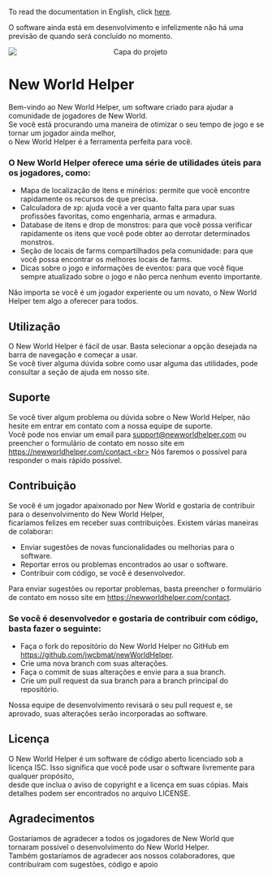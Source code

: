 To read the documentation in English, click [here](https://github.com/jwcbmat/newWorldHelper/blob/master/en/README.en.md).

O software ainda está em desenvolvimento e infelizmente não há uma previsão de quando será concluído no momento.

<div style="text-align: center">
  <img src="./src/images/cover-pt-br.png" alt="Capa do projeto" style="display: block; margin-left: auto; margin-right: auto;">
</div>

# New World Helper

Bem-vindo ao New World Helper, um software criado para ajudar a comunidade de jogadores de New World.<br>
Se você está procurando uma maneira de otimizar o seu tempo de jogo e se tornar um jogador ainda melhor,<br>
o New World Helper é a ferramenta perfeita para você.

### O New World Helper oferece uma série de utilidades úteis para os jogadores, como:

 - Mapa de localização de itens e minérios: permite que você encontre rapidamente os recursos de que precisa.
 - Calculadora de xp: ajuda você a ver quanto falta para upar suas profissões favoritas, como engenharia, armas e armadura.
 - Database de itens e drop de monstros: para que você possa verificar rapidamente os itens que você pode obter ao derrotar determinados monstros.
 - Seção de locais de farms compartilhados pela comunidade: para que você possa encontrar os melhores locais de farms.
 - Dicas sobre o jogo e informações de eventos: para que você fique sempre atualizado sobre o jogo e não perca nenhum evento importante.

Não importa se você é um jogador experiente ou um novato, o New World Helper tem algo a oferecer para todos.

## Utilização

O New World Helper é fácil de usar. Basta selecionar a opção desejada na barra de navegação e começar a usar.<br> 
Se você tiver alguma dúvida sobre como usar alguma das utilidades, pode consultar a seção de ajuda em nosso site.

## Suporte

Se você tiver algum problema ou dúvida sobre o New World Helper, não hesite em entrar em contato com a nossa equipe de suporte.<br>
Você pode nos enviar um email para support@newworldhelper.com ou preencher o formulário de contato em nosso site em https://newworldhelper.com/contact.<br>
Nós faremos o possível para responder o mais rápido possível.

## Contribuição

Se você é um jogador apaixonado por New World e gostaria de contribuir para o desenvolvimento do New World Helper,<br>
ficaríamos felizes em receber suas contribuições. Existem várias maneiras de colaborar:

 - Enviar sugestões de novas funcionalidades ou melhorias para o software.
 - Reportar erros ou problemas encontrados ao usar o software.
 - Contribuir com código, se você é desenvolvedor.

Para enviar sugestões ou reportar problemas, basta preencher o formulário de contato em nosso site em https://newworldhelper.com/contact.

### Se você é desenvolvedor e gostaria de contribuir com código, basta fazer o seguinte:

 - Faça o fork do repositório do New World Helper no GitHub em https://github.com/jwcbmat/newWorldHelper.
 - Crie uma nova branch com suas alterações.
 - Faça o commit de suas alterações e envie para a sua branch.
 - Crie um pull request da sua branch para a branch principal do repositório.

Nossa equipe de desenvolvimento revisará o seu pull request e, se aprovado, suas alterações serão incorporadas ao software.

## Licença

O New World Helper é um software de código aberto licenciado sob a licença ISC. Isso significa que você pode usar o software livremente para qualquer propósito,<br>
desde que inclua o aviso de copyright e a licença em suas cópias. Mais detalhes podem ser encontrados no arquivo LICENSE.

## Agradecimentos

Gostaríamos de agradecer a todos os jogadores de New World que tornaram possível o desenvolvimento do New World Helper.<br>
Também gostaríamos de agradecer aos nossos colaboradores, que contribuíram com sugestões, código e apoio
